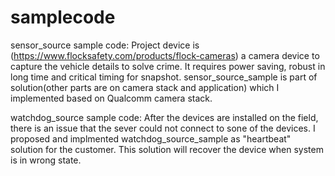 # samplecode
sensor_source sample code:
Project device is (https://www.flocksafety.com/products/flock-cameras) a camera device to capture the vehicle details to solve crime. It requires power saving, robust in long time and critical timing for snapshot. sensor_source_sample is part of solution(other parts are on camera stack and application) which I implemented based on Qualcomm camera stack.


watchdog_source sample code:
After the devices are installed on the field, there is an issue that the sever could not connect to sone of the devices. I proposed and implmented watchdog_source_sample as "heartbeat" solution for the customer. This solution will recover the device when system is in wrong state.
